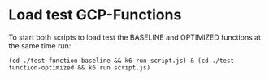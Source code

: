# Load test GCP-Functions

To start both scripts to load test the BASELINE and OPTIMIZED functions at the same time run:

`(cd ./test-function-baseline && k6 run script.js) & (cd ./test-function-optimized && k6 run script.js)`
